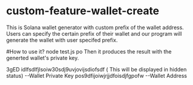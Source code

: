 # custom-feature-wallet-create

This is Solana wallet generator with custom prefix of the wallet address.
Users can specify the certain prefix of their wallet and our program will generate the wallet with user specifed prefix.

#How to use it?
node test.js po
Then it produces the result with the generted wallet's private key.

  3gED idlfsdlfjlsoiw30sdj9uvjovijsdiofsdf ( This will be displayed in hidden status)          --Wallet Private Key
  pos9dfijoiwjrjjdfoisdjfgpofw                                                                 --Wallet Address
